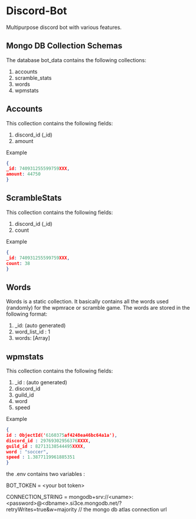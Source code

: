 # Discord-Bot
Multipurpose discord bot with various features.


## Mongo DB Collection Schemas  
The database bot_data contains the following collections:
1. accounts
2. scramble_stats
3. words
4. wpmstats


## Accounts
This collection contains the following fields:
1. discord_id (_id)
2. amount 

Example
```json
{
_id: 740931255599759XXX,
amount: 44750
}
```

## ScrambleStats
This collection contains the following fields:
1. discord_id (_id)
2. count 

Example
```json
{
_id: 740931255599759XXX,
count: 38
}
```

## Words
Words is a static collection. It basically contains all the words used (randomly) for the wpmrace or scramble game. The words are stored in the following format:
1. _id: (auto generated)
2. word_list_id : 1
3. words: [Array]


## wpmstats
This collection contains the following fields:
1. _id : (auto generated)
2. discord_id
3. guild_id
4. word 
5. speed 

Example 
```json
{
id : ObjectId('6160375af4248ea46bc64a1a'),
discord_id : 29769302956376XXXX,
guild_id : 82713138544495XXXX,
word : "soccer",
speed : 1.3877119961885351
}
```



the .env contains two variables : 

BOT_TOKEN = \<your bot token\>

CONNECTION_STRING = mongodb+srv://\<uname\>:\<password\>@\<dbname\>.si3ce.mongodb.net/?retryWrites=true&w=majority   // the mongo db atlas connection url
